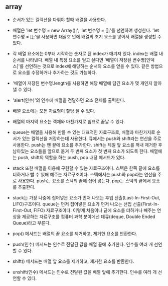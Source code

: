 ## array

- 순서가 있는 컬렉션을 다뤄야 할때 배열을 사용한다.

- 배열은 'let 변수명 = new Array();', 'let 변수명 = [];'를 선언하여 생성한다. 'let 변수명 = [];'을 사용하면 대괄호 안에 배열의 초기 요소를 넣어서 배열을 생성할 수 있다.

- 각 배열 요소에는 0부터 시작하는 숫자로 된 index가 매겨져 있다. index는 배열 내 순서를 나타낸다. 배열 내 특정 요소를 얻고 싶다면 '배열이 저장된 변수명\[인덱스\]'를 선언하는 것으로 index에 해당하는 순서의 요소를 얻을 수 있다. 같은 방법으로 요소를 수정하거나 추가하는 것도 가능하다.

- '배열이 저장된 변수명.length를 사용하면 해당 배열에 담긴 요소가 몇 개인지 알아낼 수 있다.

- 'alert(인수)'의 인수에 배열을 전달하면 요소 전체를 출력한다.

- 배열 요소에는 모든 자료형이 할당 될 수 있다.

- 배열의 마지막 요소는 객체와 마찬가지로 쉼표로 끝날 수 있다.

- queue는 배열을 사용해 만들 수 있는 대표적인 자료구조로, 배열과 마찬가지로 순서가 있는 컬렉션을 저장하는데 사용한다. 큐에서는 push와 shift라는 연산을 주로 사용한다. push는 맨 끝에 요소를 추가한다. shift는 제일 앞 요소를 꺼내 제거한 후 남아있는 요소들을 앞으로 옮겨 두 번째 요소가 첫 번째 요소가 되도록 한다. 배열에는 push, shift의 역할을 하는 push, pop 내장 메서드가 있다.

- stack 또한 배열을 이용해 구현할 수 있는 자료구조이다. 스텍은 한쪽 끝에 요소를 더하거나 뺄 수 있해 해주는 자료구조이다. 스택에서는 push와 pop라는 연산을 주로 사용한다. push는 요소를 스텍의 끝에 집어 넣는다. pop는 스텍의 끝에서 요소를 추출한다.

- stack는 가장 나중에 집어넣은 요소가 먼저 나오는 후입 선출(Last-In-First-Out, LIFO)구조이다. queue는 먼저 집어넣은 요소가 먼저 나오는 선입 선출(First-In-First-Out, FIFO) 자료구조이다. 이렇게 처음이나 긑에 요소를 더하거나 빼주는 연상을 제공하는 자료구조를 컴퓨터 과학 분야에선 데큐(deque, Double Ended Queue)라고 부른다.

- pop() 메서드는 배열의 끝 요소를 제거하고, 제거한 요소를 반환한다.

- push(인수) 메서드는 인수로 전달된 값을 배열 끝에 추가한다. 인수를 여러 개 선언할 수 있다.

- shift() 메서드는 배열 앞 요소를 제거하고, 제거한 요소를 반환한다.

- unshift(인수) 메서드는 인수로 전달된 값을 배열 앞에 추가한다. 인수를 여러 개 선언할 수 있다.